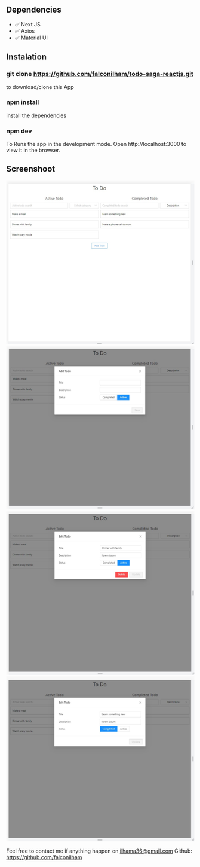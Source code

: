 ## Dependencies

- ✅ Next JS
- ✅ Axios
- ✅ Material UI

## Instalation

### git clone https://github.com/falconilham/todo-saga-reactjs.git

to download/clone this App

### npm install

install the dependencies

### npm dev

To Runs the app in the development mode.
Open http://localhost:3000 to view it in the browser.

## Screenshoot

![List todo](https://github.com/falconilham/todo-saga-reactjs/blob/master/public/ListTodo.jpg?raw=true)
![Add todo](https://github.com/falconilham/todo-saga-reactjs/blob/master/public/AddTodo.jpg?raw=true)
![Remove todo](https://github.com/falconilham/todo-saga-reactjs/blob/master/public/RemoveTodo.jpg?raw=true)
![Edit todo](https://github.com/falconilham/todo-saga-reactjs/blob/master/public/EditTodo.jpg?raw=true)

Feel free to contact me if anything happen on ilhama36@gmail.com
Github: https://github.com/falconilham
